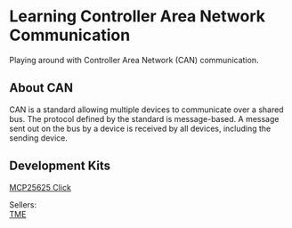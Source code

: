 # Learning Controller Area Network Communication

Playing around with Controller Area Network (CAN) communication.

## About CAN

CAN is a standard allowing multiple devices to communicate over a shared bus. The protocol defined by the standard is message-based. A message sent out on the bus by a device is received by all devices, including the sending device.

## Development Kits

[MCP25625 Click](https://www.mikroe.com/mcp25625-click)  

Sellers:  
[TME](https://www.tme.eu/se/en/details/mikroe-2228/add-on-boards/mikroe/mcp25625-click/)  
